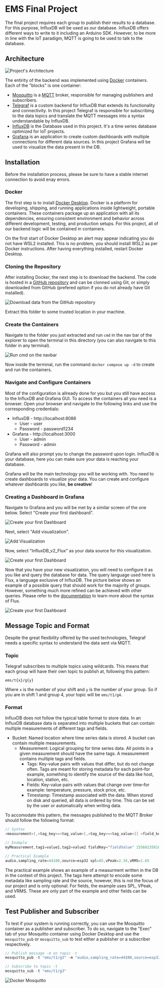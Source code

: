 # EMS Final Project

The final project requires each group to publish their results to a database.
For this purpose, InfluxDB will be used as our database.
InfluxDB offers different ways to write to it including an Arduino SDK. 
However, to be more in line with the IoT paradigm, MQTT is going to be used to talk to the database.

## Architecture

![Project's Architecture](images/architecture.png)

The entirity of the backend was implemented using [Docker](https://www.docker.com/) containers.
Each of the "blocks" is one container:
- [Mosquitto](https://mosquitto.org/) is a [MQTT](https://mqtt.org/) broker, responsible for managing publishers and subscribers.
- [Telegraf](https://www.influxdata.com/time-series-platform/telegraf/) is a custom backend for InfluxDB that extends its functionality and connectivity. In this project Telegraf is responsible for subscribing to the data topics and translate the MQTT messages into a syntax understandable by InfluxDB.
- [InfluxDB](https://www.influxdata.com/) is the Database used in this project. It's a time series database optimized for IoT projects.
- [Grafana](https://grafana.com/) is an application to create custom dashboards with multiple connections for different data sources. In this project Grafana will be used to visualize the data present in the DB.

## Installation

Before the installation process, please be sure to have a stable internet connection to avoid enay errors.

### Docker

The first step is to install [Docker Desktop](https://www.docker.com/products/docker-desktop/). Docker is a platform for developing, shipping, and running applications inside lightweight, portable containers. These containers package up an application with all its dependencies, ensuring consistent environment and behavior across different development, testing, and production setups. For this project, all of our backend logic will be contained in containers.

On the first start of Docker Desktop an alert may appear indicating you do not have WSL2 installed. This is no problem, you should install WSL2 as per Docker instructions. After having everything installed, restart Docker Desktop.

### Cloning the Repository

After installing Docker, the next step is to download the backend. The code is hosted in a [GitHub repository](https://github.com/Coelhomatias/ems) and can be clonned using Git, or simply downloaded from GitHub (prefered option if you do not already have Git installed).

![Download data from the GitHub repository](images/download.png)

Extract this folder to some trusted location in your machine.

### Create the Containers

Navigate to the folder you just extracted and run `cmd` in the nav bar of the explorer to open the terminal in this directory (you can also navigate to this folder in any terminal).

![Run cmd on the navbar](images/cmd.png)

Now inside the terminal, run the command `docker compose up -d` to create and run the containers.

### Navigate and Configure Containers

Most of the configuration is allready done for you but you still have access to the InfluxDB and Grafana GUI. To access the containers all you need is a browser. Open your browser and navigate to the following links and use the corresponding credentials:

- InfluxDB - http://localhost:8086
  - User - user
  - Password - password1234
- Grafana - http://localhost:3000
  - User - admin
  - Password - admin

Grafana will also prompt you to change the password upon login. InfluxDB is your database, here you can make sure your data is reaching your database. 

Grafana will be the main technology you will be working with. You need to create dashboards to visualize your data. You can create and configure whatever dashboards you like, **be creative**!

### Creating a Dashboard in Grafana

Navigate to Grafana and you will be met by a similar screen of the one below. Select "Create your first dashboard".

![Create your first Dashboard](images/create-dashboard.png)

Next, select "Add visualization".

![Add Visualization](images/create-view.png)

Now, select "InfluxDB_v2_Flux" as your data source for this visualization.

![Create your first Dashboard](images/influx-as-input.png)

Now that you have your new visualization, you will need to configure it as you like and query the database for data. The query language used here is Flux, a language exclusive of InfluxDB. The picture below shows an example of a possible query that should work for the majority of groups. However, something much more refined can be achieved with other queries. Please refer to the [documentation](https://docs.influxdata.com/influxdb/v2/query-data/get-started/query-influxdb/) to learn more about the syntax of Flux.

![Create your first Dashboard](images/configure-view.png)


## Message Topic and Format

Despite the great flexibility offered by the used technologies, Telegraf needs a specific syntax to understand the data sent via MQTT.

### Topic

Telegraf subscribes to multiple topics using wildcards. This means that each group will have their own topic to publish at, following this pattern:

```
ems/t{x}/g{y}
```
Where `x` is the number of your shift and `y` is the number of your group.
So if you are in shift 1 and group 4, your topic will be `ems/t1/g4`.

### Format

InfluxDB does not follow the typical table format to store data. In an InfluxDB database data is separated into multiple buckets that can contain multiple measurements of different tags and fields.

- Bucket: Named location where time series data is stored. A bucket can contain multiple measurements.
    - Measurement: Logical grouping for time series data. All points in a given measurement should have the same tags. A measurement contains multiple tags and fields.
        - Tags: Key-value pairs with values that differ, but do not change often. Tags are meant for storing metadata for each point–for example, something to identify the source of the data like host, location, station, etc.
        - Fields: Key-value pairs with values that change over time–for example: temperature, pressure, stock price, etc.
        - Timestamp: Timestamp associated with the data. When stored on disk and queried, all data is ordered by time. This can be set by the user or automatically when writing data.

To accomodate this pattern, the messages published to the MQTT Broker should follow the following format:

```c
// Syntax
<measurement>[,<tag_key>=<tag_value>[,<tag_key>=<tag_value>]] <field_key>=<field_value>[,<field_key>=<field_value>] [<timestamp>]

// Example
myMeasurement,tag1=value1,tag2=value2 fieldKey="fieldValue" 1556813561098000000

// Practical Example
audio,sampling_rate=44100,source=esp32 spl=85,vPeak=2.34,vRMS=1.65

```

The practical example shows an example of a measurment written in the DB in the context of this project. The tags here attempt to encode some metadata like sampling rate and the source, however, this is not the focus of our project and is only optional.
For fields, the example uses SPL, VPeak, and VRMS. These are only part of the example and other fields can be used.

## Test Publisher and Subscriber

To test if your system is running correctly, you can use the Mosquitto container as a publisher and subscriber. To do so, navigate to the "Exec" tab of your Mosquitto container using Docker Desktop and use the `mosquitto_pub` or `mosquitto_sub` to test either a publisher or a subscriber respectively.

```c
// Publish message -m on topic -t
mosquitto_pub -t "ems/t1/g3" -m "audio,sampling_rate=44100,source=esp32 spl=85,vPeak=2.34,vRMS=1.65"

// Subscribe to topic -t
mosquitto_sub -t "ems/t1/g3"
```

![Docker Mosquitto](images/docker-mosquitto.png)